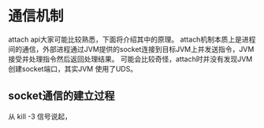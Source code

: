 # 通信机制

attach api大家可能比较熟悉，下面将介绍其中的原理。 attach机制本质上是进程间的通信，外部进程通过JVM提供的socket连接到目标JVM上并发送指令，JVM接受并处理指令然后返回处理结果。
可能会比较奇怪，attach时并没有发现JVM 创建socket端口，其实JVM 使用了UDS。

## socket通信的建立过程

从 kill -3 信号说起，


